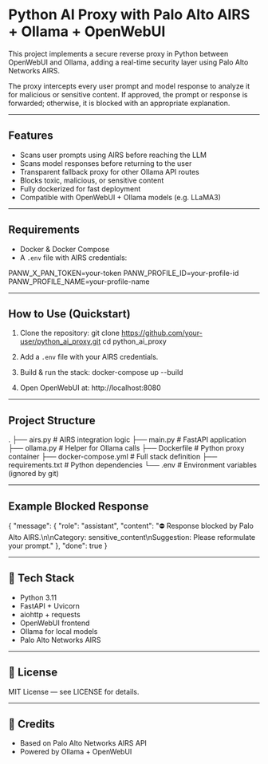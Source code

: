Python AI Proxy with Palo Alto AIRS + Ollama + OpenWebUI
============================================================

This project implements a secure reverse proxy in Python between OpenWebUI and Ollama,
adding a real-time security layer using Palo Alto Networks AIRS.

The proxy intercepts every user prompt and model response to analyze it for
malicious or sensitive content. If approved, the prompt or response is forwarded;
otherwise, it is blocked with an appropriate explanation.

------------------------------------------------------------
Features
------------------------------------------------------------

- Scans user prompts using AIRS before reaching the LLM
- Scans model responses before returning to the user
- Transparent fallback proxy for other Ollama API routes
- Blocks toxic, malicious, or sensitive content
- Fully dockerized for fast deployment
- Compatible with OpenWebUI + Ollama models (e.g. LLaMA3)

------------------------------------------------------------
Requirements
------------------------------------------------------------

- Docker & Docker Compose
- A `.env` file with AIRS credentials:

PANW_X_PAN_TOKEN=your-token
PANW_PROFILE_ID=your-profile-id
PANW_PROFILE_NAME=your-profile-name

------------------------------------------------------------
How to Use (Quickstart)
------------------------------------------------------------

1. Clone the repository:
   git clone https://github.com/your-user/python_ai_proxy.git
   cd python_ai_proxy

2. Add a `.env` file with your AIRS credentials.

3. Build & run the stack:
   docker-compose up --build

4. Open OpenWebUI at:
   http://localhost:8080

------------------------------------------------------------
Project Structure
------------------------------------------------------------

.
├── airs.py              # AIRS integration logic
├── main.py              # FastAPI application
├── ollama.py            # Helper for Ollama calls
├── Dockerfile           # Python proxy container
├── docker-compose.yml   # Full stack definition
├── requirements.txt     # Python dependencies
└── .env                 # Environment variables (ignored by git)

------------------------------------------------------------
Example Blocked Response
------------------------------------------------------------

{
  "message": {
    "role": "assistant",
    "content": "⛔ Response blocked by Palo Alto AIRS.\n\nCategory: sensitive_content\nSuggestion: Please reformulate your prompt."
  },
  "done": true
}

------------------------------------------------------------
🧰 Tech Stack
------------------------------------------------------------

- Python 3.11
- FastAPI + Uvicorn
- aiohttp + requests
- OpenWebUI frontend
- Ollama for local models
- Palo Alto Networks AIRS

------------------------------------------------------------
📄 License
------------------------------------------------------------

MIT License — see LICENSE for details.

------------------------------------------------------------
🙏 Credits
------------------------------------------------------------

- Based on Palo Alto Networks AIRS API
- Powered by Ollama + OpenWebUI